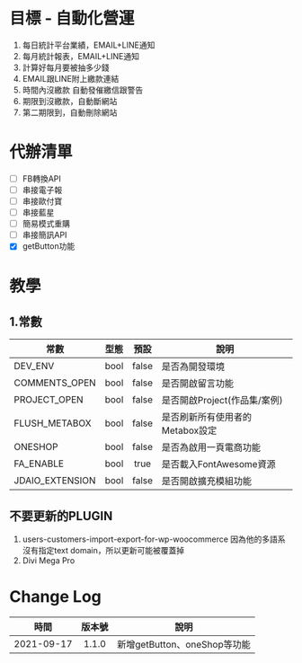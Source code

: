 # 目標 - 自動化營運

1. 每日統計平台業績，EMAIL+LINE通知
2. 每月統計報表，EMAIL+LINE通知
3. 計算好每月要被抽多少錢
4. EMAIL跟LINE附上繳款連結
5. 時間內沒繳款  自動發催繳信跟警告
6. 期限到沒繳款，自動斷網站
7. 第二期限到，自動刪除網站

# 代辦清單

- [ ] FB轉換API
- [ ] 串接電子報
- [ ] 串接歐付寶
- [ ] 串接藍星
- [ ] 簡易模式重購
- [ ] 串接簡訊API
- [X] getButton功能

# 教學

## 1.常數

常數             | 型態  | 預設  | 說明
----------------|:-----:|:-----:|------------------------
DEV_ENV         | bool  | false | 是否為開發環境
COMMENTS_OPEN   | bool  | false | 是否開啟留言功能
PROJECT_OPEN    | bool  | false | 是否開啟Project(作品集/案例)
FLUSH_METABOX   | bool  | false | 是否刷新所有使用者的Metabox設定
ONESHOP         | bool  | false | 是否為啟用一頁電商功能
FA_ENABLE       | bool  | true  | 是否載入FontAwesome資源
JDAIO_EXTENSION | bool  | false | 是否開啟擴充模組功能





## 不要更新的PLUGIN

1. users-customers-import-export-for-wp-woocommerce
因為他的多語系沒有指定text domain，所以更新可能被覆蓋掉
2. Divi Mega Pro

# Change Log

時間            | 版本號 | 說明
----------------|:-----:|------------------------
2021-09-17      | 1.1.0 | 新增getButton、oneShop等功能
